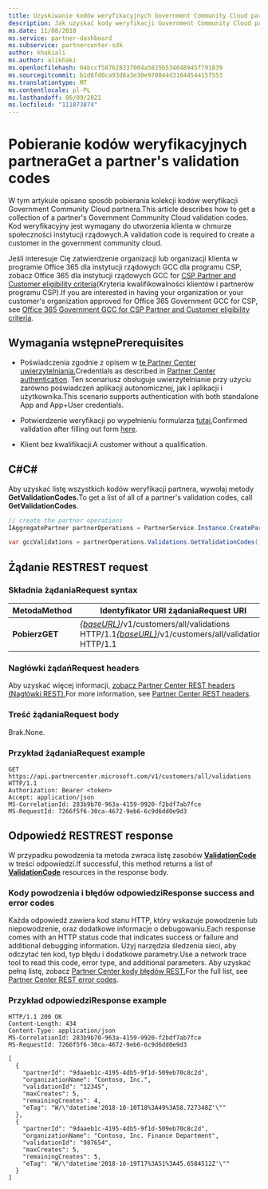 ```yaml
---
title: Uzyskiwanie kodów weryfikacyjnych Government Community Cloud partnera
description: Jak uzyskać kody weryfikacji Government Community Cloud partnera.
ms.date: 11/08/2018
ms.service: partner-dashboard
ms.subservice: partnercenter-sdk
author: khakiali
ms.author: alikhaki
ms.openlocfilehash: 04bccf587628337004a5825b534048945f791839
ms.sourcegitcommit: b1d6fd0ca93d8a3e30e970844d3164454415f553
ms.translationtype: MT
ms.contentlocale: pl-PL
ms.lasthandoff: 06/09/2021
ms.locfileid: "111873874"
---
```

# <a name="get-a-partners-validation-codes"></a><span data-ttu-id="72a10-103">Pobieranie kodów weryfikacyjnych partnera</span><span class="sxs-lookup"><span data-stu-id="72a10-103">Get a partner's validation codes</span></span>

<span data-ttu-id="72a10-104">W tym artykule opisano sposób pobierania kolekcji kodów weryfikacji Government Community Cloud partnera.</span><span class="sxs-lookup"><span data-stu-id="72a10-104">This article describes how to get a collection of a partner's Government Community Cloud validation codes.</span></span> <span data-ttu-id="72a10-105">Kod weryfikacyjny jest wymagany do utworzenia klienta w chmurze społeczności instytucji rządowych.</span><span class="sxs-lookup"><span data-stu-id="72a10-105">A validation code is required to create a customer in the government community cloud.</span></span>

<span data-ttu-id="72a10-106">Jeśli interesuje Cię zatwierdzenie organizacji lub organizacji klienta w programie Office 365 dla instytucji rządowych GCC dla programu CSP, zobacz Office 365 dla instytucji rządowych GCC for [CSP Partner and Customer eligibility criteria](/partner-center/csp-gcc-validate)(Kryteria kwalifikowalności klientów i partnerów programu CSP).</span><span class="sxs-lookup"><span data-stu-id="72a10-106">If you are interested in having your organization or your customer's organization approved for Office 365 Government GCC for CSP, see [Office 365 Government GCC for CSP Partner and Customer eligibility criteria](/partner-center/csp-gcc-validate).</span></span>

## <a name="prerequisites"></a><span data-ttu-id="72a10-107">Wymagania wstępne</span><span class="sxs-lookup"><span data-stu-id="72a10-107">Prerequisites</span></span>

- <span data-ttu-id="72a10-108">Poświadczenia zgodnie z opisem w [te Partner Center uwierzytelniania.](partner-center-authentication.md)</span><span class="sxs-lookup"><span data-stu-id="72a10-108">Credentials as described in [Partner Center authentication](partner-center-authentication.md).</span></span> <span data-ttu-id="72a10-109">Ten scenariusz obsługuje uwierzytelnianie przy użyciu zarówno poświadczeń aplikacji autonomicznej, jak i aplikacji i użytkownika.</span><span class="sxs-lookup"><span data-stu-id="72a10-109">This scenario supports authentication with both standalone App and App+User credentials.</span></span>

- <span data-ttu-id="72a10-110">Potwierdzenie weryfikacji po wypełnieniu formularza [tutaj.](https://products.office.com/government/eligibility-validation?ReqType=CSPPartner)</span><span class="sxs-lookup"><span data-stu-id="72a10-110">Confirmed validation after filling out form [here](https://products.office.com/government/eligibility-validation?ReqType=CSPPartner).</span></span>

- <span data-ttu-id="72a10-111">Klient bez kwalifikacji.</span><span class="sxs-lookup"><span data-stu-id="72a10-111">A customer without a qualification.</span></span>

## <a name="c"></a><span data-ttu-id="72a10-112">C\#</span><span class="sxs-lookup"><span data-stu-id="72a10-112">C\#</span></span>

<span data-ttu-id="72a10-113">Aby uzyskać listę wszystkich kodów weryfikacji partnera, wywołaj metody **GetValidationCodes.**</span><span class="sxs-lookup"><span data-stu-id="72a10-113">To get a list of all of a partner's validation codes, call **GetValidationCodes**.</span></span>

``` csharp
// create the partner operations
IAggregatePartner partnerOperations = PartnerService.Instance.CreatePartnerOperations(credentials);

var gccValidations = partnerOperations.Validations.GetValidationCodes();
```

## <a name="rest-request"></a><span data-ttu-id="72a10-114">Żądanie REST</span><span class="sxs-lookup"><span data-stu-id="72a10-114">REST request</span></span>

### <a name="request-syntax"></a><span data-ttu-id="72a10-115">Składnia żądania</span><span class="sxs-lookup"><span data-stu-id="72a10-115">Request syntax</span></span>

| <span data-ttu-id="72a10-116">Metoda</span><span class="sxs-lookup"><span data-stu-id="72a10-116">Method</span></span>  | <span data-ttu-id="72a10-117">Identyfikator URI żądania</span><span class="sxs-lookup"><span data-stu-id="72a10-117">Request URI</span></span>                                                                                          |
|---------|------------------------------------------------------------------------------------------------------|
| <span data-ttu-id="72a10-118">**Pobierz**</span><span class="sxs-lookup"><span data-stu-id="72a10-118">**GET**</span></span> | <span data-ttu-id="72a10-119">[*{baseURL}*](partner-center-rest-urls.md)/v1/customers/all/validations HTTP/1.1</span><span class="sxs-lookup"><span data-stu-id="72a10-119">[*{baseURL}*](partner-center-rest-urls.md)/v1/customers/all/validations HTTP/1.1</span></span> |

### <a name="request-headers"></a><span data-ttu-id="72a10-120">Nagłówki żądań</span><span class="sxs-lookup"><span data-stu-id="72a10-120">Request headers</span></span>

<span data-ttu-id="72a10-121">Aby uzyskać więcej informacji, [zobacz Partner Center REST headers (Nagłówki REST).](headers.md)</span><span class="sxs-lookup"><span data-stu-id="72a10-121">For more information, see [Partner Center REST headers](headers.md).</span></span>

### <a name="request-body"></a><span data-ttu-id="72a10-122">Treść żądania</span><span class="sxs-lookup"><span data-stu-id="72a10-122">Request body</span></span>

<span data-ttu-id="72a10-123">Brak.</span><span class="sxs-lookup"><span data-stu-id="72a10-123">None.</span></span>

### <a name="request-example"></a><span data-ttu-id="72a10-124">Przykład żądania</span><span class="sxs-lookup"><span data-stu-id="72a10-124">Request example</span></span>

```http
GET https://api.partnercenter.microsoft.com/v1/customers/all/validations HTTP/1.1
Authorization: Bearer <token>
Accept: application/json
MS-CorrelationId: 283b9b70-963a-4159-9920-f2bdf7ab7fce
MS-RequestId: 7266f5f6-30ca-4672-9eb6-6c9d6dd0e9d3
```

## <a name="rest-response"></a><span data-ttu-id="72a10-125">Odpowiedź REST</span><span class="sxs-lookup"><span data-stu-id="72a10-125">REST response</span></span>

<span data-ttu-id="72a10-126">W przypadku powodzenia ta metoda zwraca listę zasobów [**ValidationCode**](utility-resources.md#validationcode) w treści odpowiedzi.</span><span class="sxs-lookup"><span data-stu-id="72a10-126">If successful, this method returns a list of [**ValidationCode**](utility-resources.md#validationcode) resources in the response body.</span></span>

### <a name="response-success-and-error-codes"></a><span data-ttu-id="72a10-127">Kody powodzenia i błędów odpowiedzi</span><span class="sxs-lookup"><span data-stu-id="72a10-127">Response success and error codes</span></span>

<span data-ttu-id="72a10-128">Każda odpowiedź zawiera kod stanu HTTP, który wskazuje powodzenie lub niepowodzenie, oraz dodatkowe informacje o debugowaniu.</span><span class="sxs-lookup"><span data-stu-id="72a10-128">Each response comes with an HTTP status code that indicates success or failure and additional debugging information.</span></span> <span data-ttu-id="72a10-129">Użyj narzędzia śledzenia sieci, aby odczytać ten kod, typ błędu i dodatkowe parametry.</span><span class="sxs-lookup"><span data-stu-id="72a10-129">Use a network trace tool to read this code, error type, and additional parameters.</span></span> <span data-ttu-id="72a10-130">Aby uzyskać pełną listę, zobacz [Partner Center kody błędów REST.](error-codes.md)</span><span class="sxs-lookup"><span data-stu-id="72a10-130">For the full list, see [Partner Center REST error codes](error-codes.md).</span></span>

### <a name="response-example"></a><span data-ttu-id="72a10-131">Przykład odpowiedzi</span><span class="sxs-lookup"><span data-stu-id="72a10-131">Response example</span></span>

```http
HTTP/1.1 200 OK
Content-Length: 434
Content-Type: application/json
MS-CorrelationId: 283b9b70-963a-4159-9920-f2bdf7ab7fce
MS-RequestId: 7266f5f6-30ca-4672-9eb6-6c9d6dd0e9d3

[
  {
    "partnerId": "9daaeb1c-4195-4db5-9f1d-509eb70c8c2d",
    "organizationName": "Contoso, Inc.",
    "validationId": "12345",
    "maxCreates": 5,
    "remainingCreates": 4,
    "eTag": "W/\"datetime'2018-10-10T18%3A49%3A58.727348Z'\""
  },
  {
    "partnerId": "9daaeb1c-4195-4db5-9f1d-509eb70c8c2d",
    "organizationName": "Contoso, Inc. Finance Department",
    "validationId": "987654",
    "maxCreates": 5,
    "remainingCreates": 5,
    "eTag": "W/\"datetime'2018-10-19T17%3A51%3A45.6584512Z'\""
  }
]
```
